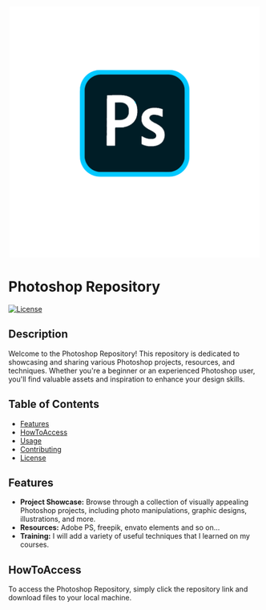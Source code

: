 <div align="center">
  <img src="ps.png" alt="Photoshop Logo" width="500px">
</div>

# Photoshop Repository

[![License](https://img.shields.io/badge/License-MIT-blue.svg)](LICENSE)

## Description

Welcome to the Photoshop Repository! This repository is dedicated to showcasing and sharing various Photoshop projects, resources, and techniques. Whether you're a beginner or an experienced Photoshop user, you'll find valuable assets and inspiration to enhance your design skills.

## Table of Contents

- [Features](#features)
- [HowToAccess](#HowToAccess)
- [Usage](#usage)
- [Contributing](#contributing)
- [License](#license)

## Features

- **Project Showcase:** Browse through a collection of visually appealing Photoshop projects, including photo manipulations, graphic designs, illustrations, and more.
- **Resources:** Adobe PS, freepik, envato elements and so on...
- **Training:** I will add a variety of useful techniques that I learned on my courses.

## HowToAccess

To access the Photoshop Repository, simply click the repository link and download files to your local machine.
